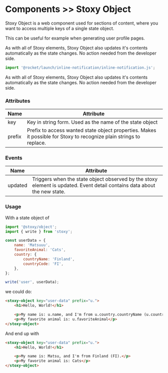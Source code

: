 # Components >> Stoxy Object

Stoxy Object is a web component used for sections of content, where you want to
access multiple keys of a single state object.

This can be useful for example when generating user profile pages.

As with all of Stoxy elements, Stoxy Object also updates it's contents automatically
as the state changes. No action needed from the developer side.

```js script
import '@rocket/launch/inline-notification/inline-notification.js';
```

<inline-notification type="tip" title="Reactivity">

As with all of Stoxy elements, Stoxy Object also updates it's contents automatically
as the state changes. No action needed from the developer side.

</inline-notification>

### Attributes

| Name   | Attribute                                                                                                           |
| ------ | ------------------------------------------------------------------------------------------------------------------- |
| key    | Key in string form. Used as the name of the state object                                                            |
| prefix | Prefix to access wanted state object properties. Makes it possible for Stoxy to recognize plain strings to replace. |

### Events

| Name    | Attribute                                                                                                                |
| ------- | ------------------------------------------------------------------------------------------------------------------------ |
| updated | Triggers when the state object observed by the stoxy element is updated. Event detail contains data about the new state. |

### Usage

With a state object of

```js copy
import '@stoxy/object';
import { write } from 'stoxy';

const userData = {
    name: 'Matsuuu',
    favoriteAnimal: 'Cats',
    country: {
        countryName: 'Finland',
        countryCode: 'FI',
    },
};

write('user', userData);
```

we could do:

```html copy
<stoxy-object key="user-data" prefix="u.">
    <h1>Hello, World!</h1>

    <p>My name is: u.name, and I'm from u.country.countryName (u.country.countryCode).</p>
    <p>My favorite animal is: u.favoriteAnimal</p>
</stoxy-object>
```

And end up with

```html copy
<stoxy-object key="user-data" prefix="u.">
    <h1>Hello, World!</h1>

    <p>My name is: Matsu, and I'm from Finland (FI).</p>
    <p>My favorite animal is: Cats</p>
</stoxy-object>
```
